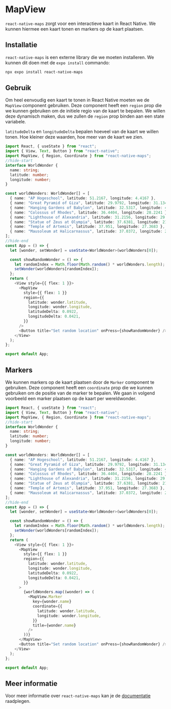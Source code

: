 # MapView

`react-native-maps` zorgt voor een interactieve kaart in React Native. We kunnen hiermee een kaart tonen en markers op de kaart plaatsen. 

## Installatie

`react-native-maps` is een externe library die we moeten installeren. We kunnen dit doen met de `expo install` commando:

```bash
npx expo install react-native-maps
```

## Gebruik

Om heel eenvoudig een kaart te tonen in React Native moeten we de `MapView` component gebruiken. Deze component heeft een `region` prop die we kunnen gebruiken om de initiele regio van de kaart te bepalen. We willen deze dynamisch maken, dus we zullen de `region` prop binden aan een state variabele.

`latitudeDelta` en `longitudeDelta` bepalen hoeveel van de kaart we willen tonen. Hoe kleiner deze waarden, hoe meer van de kaart we zien. 

```typescript expo={"dependencies":"react-native-maps"}
import React, { useState } from "react";
import { View, Text, Button } from "react-native";
import MapView, { Region, Coordinate } from "react-native-maps";
//hide-start
interface WorldWonder {
  name: string;
  latitude: number;
  longitude: number;
}

const worldWonders: WorldWonder[] = [
  { name: "AP Hogeschool", latitude: 51.2167, longitude: 4.4167 },
  { name: "Great Pyramid of Giza", latitude: 29.9792, longitude: 31.1344 },
  { name: "Hanging Gardens of Babylon", latitude: 32.5317, longitude: 44.428 },
  { name: "Colossus of Rhodes", latitude: 36.4404, longitude: 28.2241 },
  { name: "Lighthouse of Alexandria", latitude: 31.2156, longitude: 29.9553 },
  { name: "Statue of Zeus at Olympia", latitude: 37.6381, longitude: 21.6203 },
  { name: "Temple of Artemis", latitude: 37.951, longitude: 27.3683 },
  { name: "Mausoleum at Halicarnassus", latitude: 37.0372, longitude: 27.4251 },
];
//hide-end
const App = () => {
  let [wonder, setWonder] = useState<WorldWonder>(worldWonders[0]);

  const showRandomWonder = () => {
    let randomIndex = Math.floor(Math.random() * worldWonders.length);
    setWonder(worldWonders[randomIndex]);
  };
  return (
    <View style={{ flex: 1 }}>
      <MapView
        style={{ flex: 1 }}
        region={{
          latitude: wonder.latitude,
          longitude: wonder.longitude,
          latitudeDelta: 0.0922,
          longitudeDelta: 0.0421,
        }}
      />
      <Button title="Set random location" onPress={showRandomWonder} />
    </View>
  );
};

export default App;
```

## Markers

We kunnen markers op de kaart plaatsen door de `Marker` component te gebruiken. Deze component heeft een `coordinate` prop die we kunnen gebruiken om de positie van de marker te bepalen. We gaan in volgend voorbeeld een marker plaatsen op de kaart per wereldwonder.

```typescript expo={"dependencies":"react-native-maps"}
import React, { useState } from "react";
import { View, Text, Button } from "react-native";
import MapView, { Region, Coordinate } from "react-native-maps";
//hide-start
interface WorldWonder {
  name: string;
  latitude: number;
  longitude: number;
}

const worldWonders: WorldWonder[] = [
  { name: "AP Hogeschool", latitude: 51.2167, longitude: 4.4167 },
  { name: "Great Pyramid of Giza", latitude: 29.9792, longitude: 31.1344 },
  { name: "Hanging Gardens of Babylon", latitude: 32.5317, longitude: 44.428 },
  { name: "Colossus of Rhodes", latitude: 36.4404, longitude: 28.2241 },
  { name: "Lighthouse of Alexandria", latitude: 31.2156, longitude: 29.9553 },
  { name: "Statue of Zeus at Olympia", latitude: 37.6381, longitude: 21.6203 },
  { name: "Temple of Artemis", latitude: 37.951, longitude: 27.3683 },
  { name: "Mausoleum at Halicarnassus", latitude: 37.0372, longitude: 27.4251 },
];
//hide-end
const App = () => {
  let [wonder, setWonder] = useState<WorldWonder>(worldWonders[0]);

  const showRandomWonder = () => {
    let randomIndex = Math.floor(Math.random() * worldWonders.length);
    setWonder(worldWonders[randomIndex]);
  };
  return (
    <View style={{ flex: 1 }}>
      <MapView
        style={{ flex: 1 }}
        region={{
          latitude: wonder.latitude,
          longitude: wonder.longitude,
          latitudeDelta: 0.0922,
          longitudeDelta: 0.0421,
        }}
      >
        {worldWonders.map((wonder) => (
          <MapView.Marker
            key={wonder.name}
            coordinate={{
              latitude: wonder.latitude,
              longitude: wonder.longitude,
            }}
            title={wonder.name}
          />
        ))}
      </MapView>
      <Button title="Set random location" onPress={showRandomWonder} />
    </View>
  );
};

export default App;
```

## Meer informatie

Voor meer informatie over `react-native-maps` kan je de [documentatie](https://docs.expo.dev/versions/latest/sdk/map-view/) raadplegen.